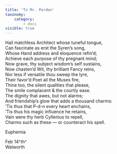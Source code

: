 ```yaml
---
title: 'To Mr. Porden'
taxonomy:
    category:
        - docs
visible: true
---
```


Hail matchless Architect whose tuneful tongue,  
Can fascinate as erst the Syren’s song,  
Whose Hand address and eloquence refin’d;  
Achieve each purpose of thy pregnant mind;  
Now grave, thy subject wisdom’s self sustains,  
Now chasten’d Wit, thy brilliant Fancy reins,  
Nor less if versatile thou sweep the lyre,  
Their favor’d Poet all the Muses fire,  
Thine too, the silent qualities that please,  
The smile complacent & the courtly ease.  
The dignity that awes, but not alarms;  
And friendship’s glow that adds a thousand charms:  
’Tis thus that P-d-n every heart enchains,  
’Tis thus his magic influence he retains,  
Vain were thy herb Cyllenius to repell,  
Charms such as these — or counteract his spell.  
  
Euphemia  
  
Feb 14^th^  
Walworth